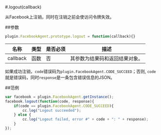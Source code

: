 #.logout(callback)

从Facebook上注销，同时在注销之前会使访问令牌失效。

##参数

```javascript
plugin.FacebookAgent.prototype.logout = function(callback){}
```

|名称|类型|是否必须|描述|
|----|----|--------|-----------|
|callback|函数|否|其参数为结果码和返回结果对象。|

如果成功注销，`code`错误码为`plugin.FacebookAgent.CODE_SUCCEED`；否则, `code`就是错误码，同时`response`是一条包含错误信息的JSON。

##范例

```javascript
var facebook = plugin.FacebookAgent.getInstance();
facebook.logout(function(code, response){
    if(code == plugin.FacebookAgent.CODE_SUCCEED){
        cc.log("Logout succeeded");
    } else {
        cc.log("Logout failed, error #" + code + ": " + response);
    }
});
```
